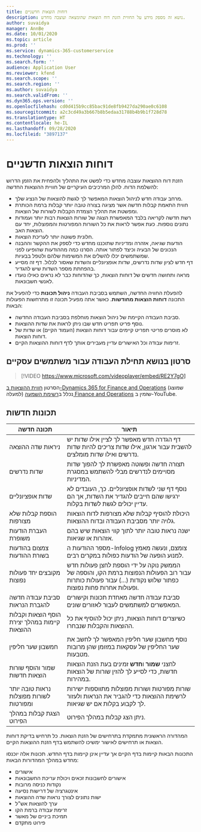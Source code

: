 ```yaml
---
title: דוחות הוצאות חדשניים
description: נושא זה מספק מידע על החווית הזנת דוח הוצאות שהומצאה ועוצבה מחדש.
author: suvaidya
manager: AnnBe
ms.date: 10/01/2020
ms.topic: article
ms.prod: ''
ms.service: dynamics-365-customerservice
ms.technology: ''
ms.search.form: ''
audience: Application User
ms.reviewer: kfend
ms.search.scope: ''
ms.search.region: ''
ms.author: suvaidya
ms.search.validFrom: ''
ms.dyn365.ops.version: ''
ms.openlocfilehash: cd0d415b9cc85bac91de8fb9427da290ae0c6108
ms.sourcegitcommit: a2c3cd49a3b667b8b5edaa31788b4b9b1f728d78
ms.translationtype: HT
ms.contentlocale: he-IL
ms.lasthandoff: 09/28/2020
ms.locfileid: "3897137"
---
```

# <a name="expense-reports-reimagined"></a>דוחות הוצאות חדשניים

הזנת דוח ההוצאות עוצבה מחדש כדי לפשט את התהליך ולהפחית את הזמן הדרוש להשלמת הדוח. להלן המרכיבים העיקריים של חוויית ההוצאות החדשה:

- מרחב עבודה חדש לניהול הוצאות המאפשר לך לגשת להוצאות של הנציג שלך.
- חווית התאמת קבלות חדשה אשר מציגה בצורה טובה יותר קבלות ברמת הכותרת ומפשטת את תהליך הצמדת הקבלות לשורות של הוצאות.
- רשת חדשה לקריאה בלבד המאפשרת הצגה של שורות הוצאות רבות יותר ועמודות נתונים נוספות. כעת אפשר לראות את כל השורות המפורטות והמפוצלות, יחד עם הוצאות האב.
- חלונית פשוטה יותר לעריכת הוצאות.
- הודעות שגיאה, אזהרה ומדיניות שתוכננו מחדש כדי לספק את ההקשר וההבנה הנכונים של הבעיה וכיצד לפתור אותה. הסרנו כמה מההודעות שהופיעו לפני שמשתמשים יכלו להשלים את המשימות שלהם ולטפל בבעיות.
- דף חדש לציון שדות נדרשים, שדות אופציונליים והשדות שאסור לכלול. דף זה מסייע בהפחתת מספר השדות שיש להגדיר.
- מראה ותחושה חדשים של דוחות הוצאות, כך שהדוחות כבר לא נראים כאילו נועדו לאנשי חשבונאות.

להפעלת החוויה החדשה, השתמש בסביבת העבודה **ניהול תכונות** כדי להפעיל את התכונה **דוחות הוצאות מחודשות**. כאשר אתה מפעיל תכונה זו מתרחשות הפעולות הבאות:

- סביבת העבודה הקיימת של ניהול הוצאות מוחלפת בסביבת העבודה החדשה.
- נוסף פריט תפריט חדש שבו ניתן לראות את שדות ההוצאות.
- לא מוסרים פריטי תפריט קיימים עבור דוחות הוצאות (העמוד הקיים) או שדות של דוחות הוצאות.
- זרימות עבודה וכל האישורים עדיין מעבירים אותך לדף דוחות ההוצאות הקיים.

## <a name="getting-started-video-for-new-users"></a>סרטון בנושא תחילת העבודה עבור משתמשים עסקיים

> [!VIDEO https://www.microsoft.com/videoplayer/embed/RE2Y7gO]

הסרטון [חווית ההוצאות ב-Dynamics 365 for Finance and Operations](https://youtu.be/Ocy-MsTvEE0) (שמוצג למעלה) נכלל ב[רשימת השמעה Finance and Operations](https://www.youtube.com/playlist?list=PLcakwueIHoT_SYfIaPGoOhloFoCXiUSyW) שזמין ב-YouTube.

## <a name="new-features"></a>תכונות חדשות

| תכונה חדשה | תיאור |
|---|----|
| ניראות שדה ההוצאה | דף הגדרה חדש מאפשר לך לציין אילו שדות יש להשבית עבור ארגון, אילו שדות צריכים להיות שדות נדרשים ואילו שדות מומלצים. |
| שדות נדרשים | תצורה חדשה ופשוטה מאפשרת לך להפוך שדות מסויימים לנדרשים מבלי להשתמש במסגרת המדיניות. |
| שדות אופציונליים | נוסף דף שני לשדות אופציונליים. כך, העובדים לא ירגישו שהם חייבים להגדיר את השדות, אך הם עדיין יכולים לגשת לשדות בקלות. |
| הוספת קבלות שלא מצורפות | היכולת להוסיף קבלות שלא מצורפות לדוח הוצאות גלויה יותר מסביבת העבודה ובדוח ההוצאות. |
| העברת הודעות משופרת | ישנה נראות טובה יותר לתוך קווי הוצאות שיש בהם אזהרות או שגיאות. |
| צמצום בהודעות בשורת ההודעות| מספר ההודעות ה-Infolog צומצם, ונעשה מאמץ למנוע הופעה של הודעות כפולות במקרים רבים. |
| מקובצים יחד פעולות נפוצות | הממשק נוקה על ידי הוספת לחצן פעולות חדש עבור רוב הפעולות הנפוצות ברמת הקו, והוספה של כפתור שלוש נקודות (...) עבור פעולות כותרות ופעולות אחרות פחות נפוצות. |
| סביבת עבודה חדשה להגברת הנראות | סביבת עבודה חדשה מאחדת תכונות וקישורים המאפשרים למשתמשים לעבור לאזורים שונים. |
| הוסף הוצאות וקבלות קיימות במהלך יצירת ההוצאות | כשיוצרים דוחות הוצאות, ניתן יכול להוסיף את כל ההוצאות והקבלות שנבחרו. |
| חמשבון שער חליפין | נוסף מחשבון שער חליפין המאפשר לך לחשב את שער החליפין של עסקאות במזומן שהן מרובות מטבעות. |
| שמור והוסף שורות הוצאות חדשות | לחצני **שמור** ו**חדש** זמינים בעת הזנת הוצאות חדשות, כדי לסייע לך להזין שורות של הוצאות במהירות. |
| נראות טובה יותר לשורות מפוצלות ומפורטות | שורות מפורטות ושורות מפוצלות מתווספות ישירות לרשימת ההוצאות כדי להגביר את הנראות ולעזור לך לקבוע בקלות אם יש שגיאות. |
| הצגת קבלות במהלך הפירוט | ניתן הצג קבלות במהלך הפירוט. |

המהדורה הראשונית מתמקדת בתרחישים של הזנת הוצאות. כל תרחיש בדיקת דוחות הוצאות או תרחישים לאישור ימשיכו להשתמש בדף הזנת ההוצאות הקיים.

התכונות הבאות קיימות בדף הקיים אך עדיין אינן קיימות בדף החדש. תכונות אלה יוכנסו מחדש במהלך המהדורות הבאות:

- אישורים
- אישורים לחשבונות זכאים ויכולת עריכת החשבונאות
- נקודות כניסה מרובות
- אינטגרציה של דרישות נסיעה
- ישות נתונים לצורך נראות שדה ההוצאות
- ערך להוצאות אש"ל
- זרימת עבודה ברמת הקו
- תמיכת ביניים של מאשר
- פירוט מתקדם
